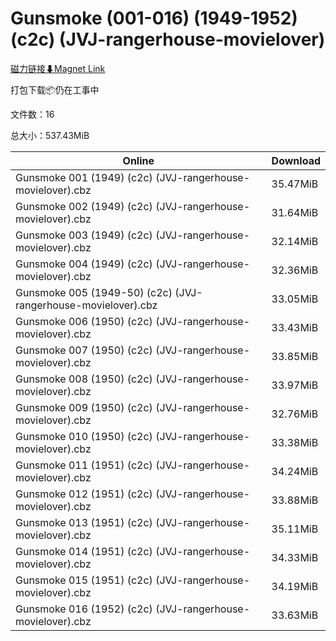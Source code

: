 # Gunsmoke (001-016) (1949-1952) (c2c) (JVJ-rangerhouse-movielover)

[磁力链接⬇Magnet Link](magnet:?xt=urn:btih:2e7a6941b1d74e134f70e724da252f5811bbcfae&dn=Gunsmoke%20%28001-016%29%20%281949-1952%29%20%28c2c%29%20%28JVJ-rangerhouse-movielover%29)

打包下载📦仍在工事中

文件数：16

总大小：537.43MiB

Online | Download
--- | ---
Gunsmoke 001 (1949) (c2c) (JVJ-rangerhouse-movielover).cbz | 35.47MiB
Gunsmoke 002 (1949) (c2c) (JVJ-rangerhouse-movielover).cbz | 31.64MiB
Gunsmoke 003 (1949) (c2c) (JVJ-rangerhouse-movielover).cbz | 32.14MiB
Gunsmoke 004 (1949) (c2c) (JVJ-rangerhouse-movielover).cbz | 32.36MiB
Gunsmoke 005 (1949-50) (c2c) (JVJ-rangerhouse-movielover).cbz | 33.05MiB
Gunsmoke 006 (1950) (c2c) (JVJ-rangerhouse-movielover).cbz | 33.43MiB
Gunsmoke 007 (1950) (c2c) (JVJ-rangerhouse-movielover).cbz | 33.85MiB
Gunsmoke 008 (1950) (c2c) (JVJ-rangerhouse-movielover).cbz | 33.97MiB
Gunsmoke 009 (1950) (c2c) (JVJ-rangerhouse-movielover).cbz | 32.76MiB
Gunsmoke 010 (1950) (c2c) (JVJ-rangerhouse-movielover).cbz | 33.38MiB
Gunsmoke 011 (1951) (c2c) (JVJ-rangerhouse-movielover).cbz | 34.24MiB
Gunsmoke 012 (1951) (c2c) (JVJ-rangerhouse-movielover).cbz | 33.88MiB
Gunsmoke 013 (1951) (c2c) (JVJ-rangerhouse-movielover).cbz | 35.11MiB
Gunsmoke 014 (1951) (c2c) (JVJ-rangerhouse-movielover).cbz | 34.33MiB
Gunsmoke 015 (1951) (c2c) (JVJ-rangerhouse-movielover).cbz | 34.19MiB
Gunsmoke 016 (1952) (c2c) (JVJ-rangerhouse-movielover).cbz | 33.63MiB